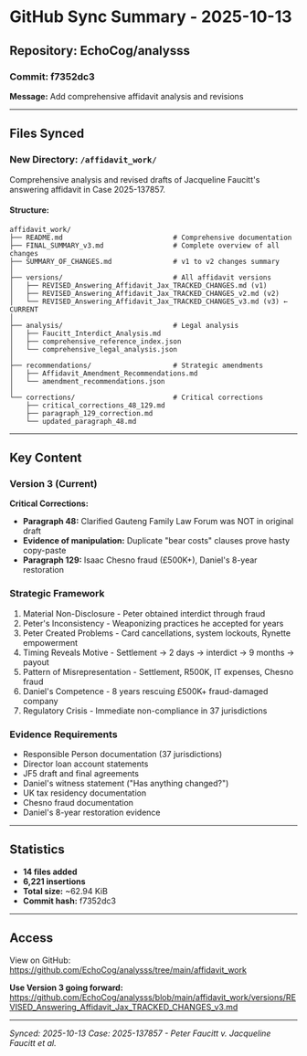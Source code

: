 # GitHub Sync Summary - 2025-10-13

## Repository: EchoCog/analysss

### Commit: f7352dc3
**Message:** Add comprehensive affidavit analysis and revisions

---

## Files Synced

### New Directory: `/affidavit_work/`

Comprehensive analysis and revised drafts of Jacqueline Faucitt's answering affidavit in Case 2025-137857.

#### Structure:

```
affidavit_work/
├── README.md                           # Comprehensive documentation
├── FINAL_SUMMARY_v3.md                 # Complete overview of all changes
├── SUMMARY_OF_CHANGES.md               # v1 to v2 changes summary
│
├── versions/                           # All affidavit versions
│   ├── REVISED_Answering_Affidavit_Jax_TRACKED_CHANGES.md (v1)
│   ├── REVISED_Answering_Affidavit_Jax_TRACKED_CHANGES_v2.md (v2)
│   └── REVISED_Answering_Affidavit_Jax_TRACKED_CHANGES_v3.md (v3) ← CURRENT
│
├── analysis/                           # Legal analysis
│   ├── Faucitt_Interdict_Analysis.md
│   ├── comprehensive_reference_index.json
│   └── comprehensive_legal_analysis.json
│
├── recommendations/                    # Strategic amendments
│   ├── Affidavit_Amendment_Recommendations.md
│   └── amendment_recommendations.json
│
└── corrections/                        # Critical corrections
    ├── critical_corrections_48_129.md
    ├── paragraph_129_correction.md
    └── updated_paragraph_48.md
```

---

## Key Content

### Version 3 (Current)
**Critical Corrections:**
- **Paragraph 48:** Clarified Gauteng Family Law Forum was NOT in original draft
- **Evidence of manipulation:** Duplicate "bear costs" clauses prove hasty copy-paste
- **Paragraph 129:** Isaac Chesno fraud (£500K+), Daniel's 8-year restoration

### Strategic Framework
1. Material Non-Disclosure - Peter obtained interdict through fraud
2. Peter's Inconsistency - Weaponizing practices he accepted for years
3. Peter Created Problems - Card cancellations, system lockouts, Rynette empowerment
4. Timing Reveals Motive - Settlement → 2 days → interdict → 9 months → payout
5. Pattern of Misrepresentation - Settlement, R500K, IT expenses, Chesno fraud
6. Daniel's Competence - 8 years rescuing £500K+ fraud-damaged company
7. Regulatory Crisis - Immediate non-compliance in 37 jurisdictions

### Evidence Requirements
- Responsible Person documentation (37 jurisdictions)
- Director loan account statements
- JF5 draft and final agreements
- Daniel's witness statement ("Has anything changed?")
- UK tax residency documentation
- Chesno fraud documentation
- Daniel's 8-year restoration evidence

---

## Statistics

- **14 files added**
- **6,221 insertions**
- **Total size:** ~62.94 KiB
- **Commit hash:** f7352dc3

---

## Access

View on GitHub:
https://github.com/EchoCog/analysss/tree/main/affidavit_work

**Use Version 3 going forward:**
https://github.com/EchoCog/analysss/blob/main/affidavit_work/versions/REVISED_Answering_Affidavit_Jax_TRACKED_CHANGES_v3.md

---

*Synced: 2025-10-13*
*Case: 2025-137857 - Peter Faucitt v. Jacqueline Faucitt et al.*

